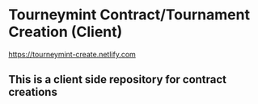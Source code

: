 # Tourneymint Contract/Tournament Creation (Client)


https://tourneymint-create.netlify.com


## This is a client side repository for contract creations
